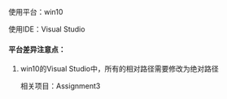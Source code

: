使用平台：win10

使用IDE：Visual Studio





#### 平台差异注意点：

1. win10的Visual Studio中，所有的相对路径需要修改为绝对路径

   相关项目：Assignment3